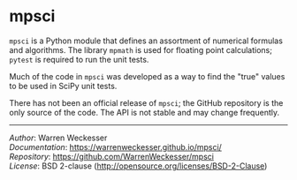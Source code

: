 mpsci
=====

``mpsci`` is a Python module that defines an assortment of numerical
formulas and algorithms.  The library `mpmath` is used for floating point
calculations; `pytest` is required to run the unit tests.

Much of the code in ``mpsci`` was developed as a way to find the
"true" values to be used in SciPy unit tests.

There has not been an official release of ``mpsci``; the GitHub repository
is the only source of the code.  The API is not stable and may change
frequently.

-----

*Author*:        Warren Weckesser  
*Documentation*: https://warrenweckesser.github.io/mpsci/  
*Repository*:    https://github.com/WarrenWeckesser/mpsci  
*License*:       BSD 2-clause (http://opensource.org/licenses/BSD-2-Clause)  
